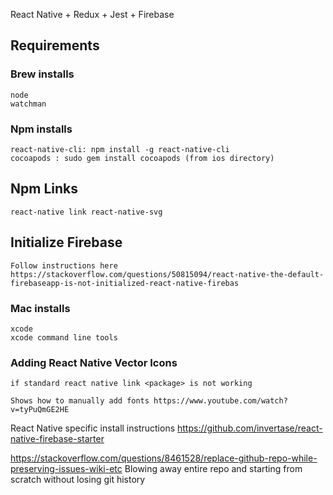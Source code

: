 React Native + Redux + Jest + Firebase





## Requirements 


### Brew installs 
```
node 
watchman
```
  
### Npm installs
```
react-native-cli: npm install -g react-native-cli
cocoapods : sudo gem install cocoapods (from ios directory)
```

## Npm Links
```
react-native link react-native-svg
```

## Initialize Firebase
```
Follow instructions here
https://stackoverflow.com/questions/50815094/react-native-the-default-firebaseapp-is-not-initialized-react-native-firebas

```


### Mac installs
```
xcode 
xcode command line tools
```


### Adding React Native Vector Icons
```
if standard react native link <package> is not working

Shows how to manually add fonts https://www.youtube.com/watch?v=tyPuQmGE2HE

```


React Native specific install instructions
https://github.com/invertase/react-native-firebase-starter


https://stackoverflow.com/questions/8461528/replace-github-repo-while-preserving-issues-wiki-etc
Blowing away entire repo and starting from scratch without losing git history
